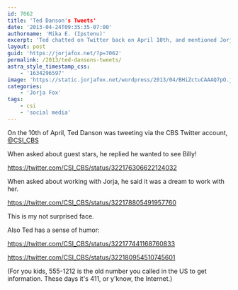 ```yaml
---
id: 7062
title: 'Ted Danson's Tweets'
date: '2013-04-24T09:35:35-07:00'
authorname: 'Mika E. (Ipstenu)'
excerpt: 'Ted chatted on Twitter back on April 10th, and mentioned Jorja and someone he''d like to see as a guest...'
layout: post
guid: 'https://jorjafox.net/?p=7062'
permalink: /2013/ted-dansons-tweets/
astra_style_timestamp_css:
    - '1634296597'
image: 'https://static.jorjafox.net/wordpress/2013/04/BHiZctuCAAAQ7pO.jpeg'
categories:
    - 'Jorja Fox'
tags:
    - csi
    - 'social media'
---
```


On the 10th of April, Ted Danson was tweeting via the CBS Twitter account, <a href="https://twitter.com/CSI_CBS">@CSI_CBS</a>

When asked about guest stars, he replied he wanted to see Billy!

https://twitter.com/CSI_CBS/status/322176306622124032

When asked about working with Jorja, he said it was a dream to work with her.

https://twitter.com/CSI_CBS/status/322178805491957760

This is my not surprised face.

Also Ted has a sense of humor:

https://twitter.com/CSI_CBS/status/322177441168760833

https://twitter.com/CSI_CBS/status/322180954510745601

(For you kids, 555-1212 is the old number you called in the US to get information. These days it's 411, or y'know, the Internet.)
